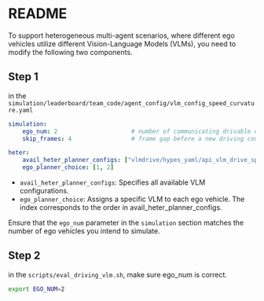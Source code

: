 # README

To support heterogeneous multi-agent scenarios, where different ego vehicles utilize different Vision-Language Models (VLMs), you need to modify the following two components.

## Step 1
in the `simulation/leaderboard/team_code/agent_config/vlm_config_speed_curvature.yaml`

```yaml
simulation:
    ego_num: 2                     # number of communicating drivable ego vehicles
    skip_frames: 4                 # frame gap before a new driving control signal is generated

heter:
    avail_heter_planner_configs: ["vlmdrive/hypes_yaml/api_vlm_drive_speed_curvature_qwen2.5-72b-awq.yaml", "vlmdrive/hypes_yaml/api_vlm_drive_speed_curvature_qwen2.5-3b-awq.yaml", "vlmdrive/hypes_yaml/api_vlm_drive_speed_curvature_qwen2.5-7b-awq.yaml"]
    ego_planner_choice: [1, 2]
```

- `avail_heter_planner_configs`: Specifies all available VLM configurations.
- `ego_planner_choice`: Assigns a specific VLM to each ego vehicle. The index corresponds to the order in avail_heter_planner_configs.

Ensure that the `ego_num` parameter in the `simulation` section matches the number of ego vehicles you intend to simulate.

## Step 2
in the `scripts/eval_driving_vlm.sh`, make sure ego_num is correct.
```bash
export EGO_NUM=2
```